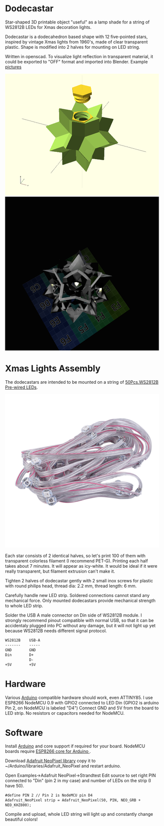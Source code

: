 # Dodecastar

Star-shaped 3D printable object "useful" as a lamp shade
for a string of WS2812B LEDs for Xmas decoration lights.

Dodecastar is a dodecahedron based shape with
12 five-pointed stars, inspired by vintage Xmas
lights from 1960's, made of clear transparent plastic. 
Shape is modified into 2 halves for mounting on LED string.

Written in openscad. To visualize light reflection in
transparent material, it could be exported to "OFF" 
format and imported into Blender.
Example [pictures](/pic/)

![pictures](/pic/dodecastar12.png)
![pictures](/pic/render11-dodecahedron-inside.png)

# Xmas Lights Assembly

The dodecastars are intended to be mounted on a string of
[50Pcs.WS2812B Pre-wired LEDs](http://www.ebay.com/itm/50Pcs-WS2812B-Pre-wired-LED-Pixel-Module-String-Light-Full-Color-5050-RGB-5V-TZ-/201965803082?hash=item2f0619964a:g:KbEAAOSwXeJYEGiZ).

![pictures](/pic/ws2812b-LED-string.jpg)

Each star consists of 2 identical halves, so let's print 100 of them
with transparent colorless filament (I recommend PET-G).
Printing each half takes about 7 minutes. It will appear
as icy-white. It would be ideal if it were really
transparent, but filament extrusion can't make it.

Tighten 2 halves of dodecastar gently with 2 small inox screws for 
plastic with round philips head, thread dia: 2.2 mm, thread length: 6 mm.

Carefully handle new LED strip. Soldered connections cannot 
stand any mechanical force. Only mounted dodecastars provide
mechanical strength to whole LED strip.

Solder the USB A male connector on Din side of WS2812B module.
I strongly recommend pinout compatible with normal USB,
so that it can be accidentaly plugged into PC without
any damage, but it will not light up yet because WS2812B 
needs different signal protocol.

    WS2812B    USB-A
    -------    -----
    GND        GND
    Din        D+
               D-
    +5V        +5V

# Hardware

Various [Arduino](http://arduino.cc) compatible hardware 
should work, even ATTINY85.
I use ESP8266 NodeMCU 0.9 with GPIO2 connected to LED Din
(GPIO2 is arduino Pin 2, on NodeMCU is labeled "D4")
Connect GND and 5V from the board to LED strip.
No resistors or capacitors needed for NodeMCU.

# Software

Install [Arduino](http://arduino.cc) and
core support if required for your board.
NodeMCU boards require 
[ESP8266 core for Arduino ](https://github.com/esp8266/Arduino).

Download
[Adafruit NeoPixel library](https://github.com/adafruit/Adafruit_NeoPixel)
copy it to ~/Arduino/libraries/Adafruit_NeoPixel
and restart arduino.

Open Examples->Adafruit NeoPixel->Strandtest
Edit source to set right PIN connected to "Din"
(pin 2 in my case) and number of LEDs on the strip
(I have 50).

    #define PIN 2 // Pin 2 is NodeMCU pin D4
    Adafruit_NeoPixel strip = Adafruit_NeoPixel(50, PIN, NEO_GRB + NEO_KHZ800);

Compile and upload, whole LED string will light up and
constantly change beautiful colors!
